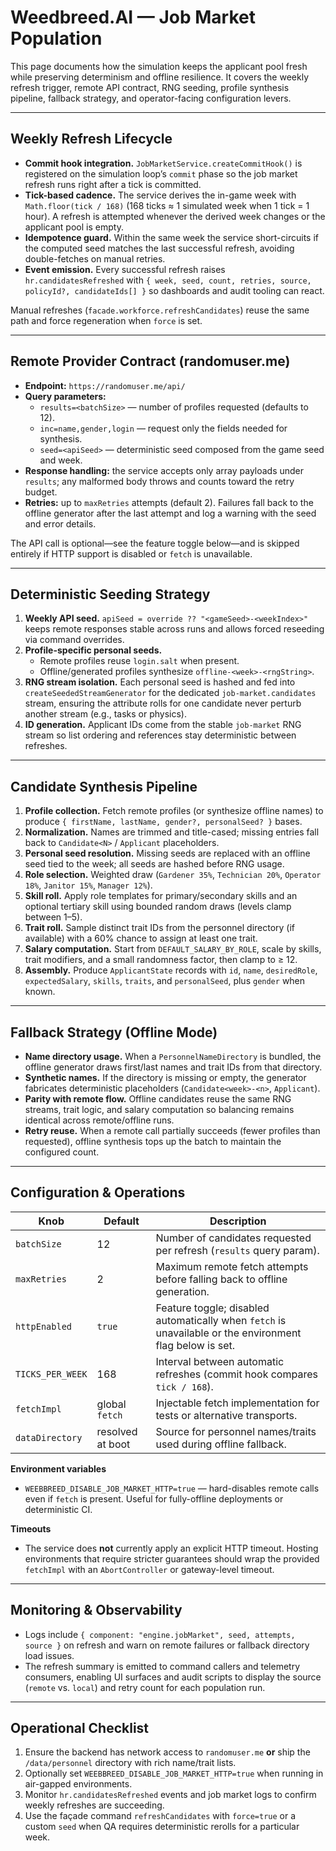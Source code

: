 # Weedbreed.AI — Job Market Population

This page documents how the simulation keeps the applicant pool fresh while
preserving determinism and offline resilience. It covers the weekly refresh
trigger, remote API contract, RNG seeding, profile synthesis pipeline, fallback
strategy, and operator-facing configuration levers.

---

## Weekly Refresh Lifecycle

- **Commit hook integration.** `JobMarketService.createCommitHook()` is registered
  on the simulation loop’s `commit` phase so the job market refresh runs right
  after a tick is committed.
- **Tick-based cadence.** The service derives the in-game week with
  `Math.floor(tick / 168)` (168 ticks ≈ 1 simulated week when 1 tick = 1 hour).
  A refresh is attempted whenever the derived week changes or the applicant pool
  is empty.
- **Idempotence guard.** Within the same week the service short-circuits if the
  computed seed matches the last successful refresh, avoiding double-fetches on
  manual retries.
- **Event emission.** Every successful refresh raises `hr.candidatesRefreshed`
  with `{ week, seed, count, retries, source, policyId?, candidateIds[] }` so
  dashboards and audit tooling can react.

Manual refreshes (`facade.workforce.refreshCandidates`) reuse the same path and
force regeneration when `force` is set.

---

## Remote Provider Contract (randomuser.me)

- **Endpoint:** `https://randomuser.me/api/`
- **Query parameters:**
  - `results=<batchSize>` — number of profiles requested (defaults to 12).
  - `inc=name,gender,login` — request only the fields needed for synthesis.
  - `seed=<apiSeed>` — deterministic seed composed from the game seed and week.
- **Response handling:** the service accepts only array payloads under
  `results`; any malformed body throws and counts toward the retry budget.
- **Retries:** up to `maxRetries` attempts (default 2). Failures fall back to the
  offline generator after the last attempt and log a warning with the seed and
  error details.

The API call is optional—see the feature toggle below—and is skipped entirely if
HTTP support is disabled or `fetch` is unavailable.

---

## Deterministic Seeding Strategy

1. **Weekly API seed.** `apiSeed = override ?? "<gameSeed>-<weekIndex>"` keeps
   remote responses stable across runs and allows forced reseeding via command
   overrides.
2. **Profile-specific personal seeds.**
   - Remote profiles reuse `login.salt` when present.
   - Offline/generated profiles synthesize `offline-<week>-<rngString>`.
3. **RNG stream isolation.** Each personal seed is hashed and fed into
   `createSeededStreamGenerator` for the dedicated
   `job-market.candidates` stream, ensuring the attribute rolls for one
   candidate never perturb another stream (e.g., tasks or physics).
4. **ID generation.** Applicant IDs come from the stable `job-market` RNG stream
   so list ordering and references stay deterministic between refreshes.

---

## Candidate Synthesis Pipeline

1. **Profile collection.** Fetch remote profiles (or synthesize offline names)
   to produce `{ firstName, lastName, gender?, personalSeed? }` bases.
2. **Normalization.** Names are trimmed and title-cased; missing entries fall
   back to `Candidate<N>` / `Applicant` placeholders.
3. **Personal seed resolution.** Missing seeds are replaced with an offline seed
   tied to the week; all seeds are hashed before RNG usage.
4. **Role selection.** Weighted draw (`Gardener 35%`, `Technician 20%`,
   `Operator 18%`, `Janitor 15%`, `Manager 12%`).
5. **Skill roll.** Apply role templates for primary/secondary skills and an
   optional tertiary skill using bounded random draws (levels clamp between 1–5).
6. **Trait roll.** Sample distinct trait IDs from the personnel directory (if
   available) with a 60% chance to assign at least one trait.
7. **Salary computation.** Start from `DEFAULT_SALARY_BY_ROLE`, scale by skills,
   trait modifiers, and a small randomness factor, then clamp to ≥ 12.
8. **Assembly.** Produce `ApplicantState` records with `id`, `name`,
   `desiredRole`, `expectedSalary`, `skills`, `traits`, and `personalSeed`, plus
   `gender` when known.

---

## Fallback Strategy (Offline Mode)

- **Name directory usage.** When a `PersonnelNameDirectory` is bundled, the
  offline generator draws first/last names and trait IDs from that directory.
- **Synthetic names.** If the directory is missing or empty, the generator
  fabricates deterministic placeholders (`Candidate<week>-<n>`, `Applicant`).
- **Parity with remote flow.** Offline candidates reuse the same RNG streams,
  trait logic, and salary computation so balancing remains identical across
  remote/offline runs.
- **Retry reuse.** When a remote call partially succeeds (fewer profiles than
  requested), offline synthesis tops up the batch to maintain the configured
  count.

---

## Configuration & Operations

| Knob             | Default          | Description                                                                                              |
| ---------------- | ---------------- | -------------------------------------------------------------------------------------------------------- |
| `batchSize`      | 12               | Number of candidates requested per refresh (`results` query param).                                      |
| `maxRetries`     | 2                | Maximum remote fetch attempts before falling back to offline generation.                                 |
| `httpEnabled`    | `true`           | Feature toggle; disabled automatically when `fetch` is unavailable or the environment flag below is set. |
| `TICKS_PER_WEEK` | 168              | Interval between automatic refreshes (commit hook compares `tick / 168`).                                |
| `fetchImpl`      | global `fetch`   | Injectable fetch implementation for tests or alternative transports.                                     |
| `dataDirectory`  | resolved at boot | Source for personnel names/traits used during offline fallback.                                          |

**Environment variables**

- `WEEBBREED_DISABLE_JOB_MARKET_HTTP=true` — hard-disables remote calls even if
  `fetch` is present. Useful for fully-offline deployments or deterministic CI.

**Timeouts**

- The service does **not** currently apply an explicit HTTP timeout. Hosting
  environments that require stricter guarantees should wrap the provided
  `fetchImpl` with an `AbortController` or gateway-level timeout.

---

## Monitoring & Observability

- Logs include `{ component: "engine.jobMarket", seed, attempts, source }` on
  refresh and warn on remote failures or fallback directory load issues.
- The refresh summary is emitted to command callers and telemetry consumers,
  enabling UI surfaces and audit scripts to display the source (`remote` vs.
  `local`) and retry count for each population run.

---

## Operational Checklist

1. Ensure the backend has network access to `randomuser.me` **or** ship the
   `/data/personnel` directory with rich name/trait lists.
2. Optionally set `WEEBBREED_DISABLE_JOB_MARKET_HTTP=true` when running in
   air-gapped environments.
3. Monitor `hr.candidatesRefreshed` events and job market logs to confirm weekly
   refreshes are succeeding.
4. Use the façade command `refreshCandidates` with `force=true` or a custom
   `seed` when QA requires deterministic rerolls for a particular week.
